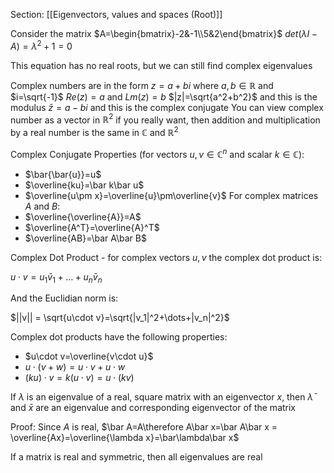 Section: [[Eigenvectors, values and spaces (Root)]]

Consider the matrix $A=\begin{bmatrix}-2&-1\\5&2\end{bmatrix}$ 
$det(\lambda I-A)=\lambda^2+1=0$ 

This equation has no real roots, but we can still find complex eigenvalues

Complex numbers are in the form $z=a+bi$ where $a,b\in\mathbb{R}$ and $i=\sqrt{-1}$
$Re(z)=a$ and $Lm(z)=b$
$|z|=\sqrt{a^2+b^2}$ and this is the modulus
$\bar{z}=a-bi$ and this is the complex conjugate
You can view complex number as a vector in $\mathbb{R}^2$ if you really want, then addition and multiplication by a real number is the same in $\mathbb{C}$ and $\mathbb{R}^2$ 

Complex Conjugate Properties (for vectors $u,v\in\mathbb{C}^n$ and scalar $k\in\mathbb{C}$):
- $\bar{\bar{u}}=u$
- $\overline{ku}=\bar k\bar u$ 
- $\overline{u\pm x}=\overline{u}\pm\overline{v}$
For complex matrices $A$ and $B$:
- $\overline{\overline{A}}=A$
- $\overline{A^T}=\overline{A}^T$
- $\overline{AB}=\bar A\bar B$

Complex Dot Product - for complex vectors $u,v$ the complex dot product is:

$u\cdot v=u_1\bar v_1+\dots+u_n\bar v_n$

And the Euclidian norm is:

$||v|| = \sqrt{u\cdot v}=\sqrt{|v_1|^2+\dots+|v_n|^2}$

Complex dot products have the following properties:

- $u\cdot v=\overline{v\cdot u}$
- $u\cdot(v+w)=u\cdot v+u\cdot w$
- $(ku)\cdot v=k(u\cdot v)=u\cdot(kv)$

If $\lambda$ is an eigenvalue of a real, square matrix with an eigenvector $x$, then $\bar{\lambda}$ and $\bar x$ are an eigenvalue and corresponding eigenvector of the matrix

Proof: Since $A$ is real, $\bar A=A\therefore A\bar x=\bar A\bar x = \overline{Ax}=\overline{\lambda x}=\bar\lambda\bar x$

If a matrix is real and symmetric, then all eigenvalues are real